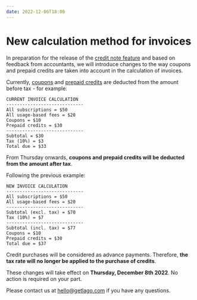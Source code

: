 ```yaml
---
date: 2022-12-06T18:00
---
```


# New calculation method for invoices
In preparation for the release of the [credit note feature](https://github.com/getlago/lago/issues/59) and based on feedback from accountants, we will introduce changes to the way coupons and prepaid credits are taken into account in the calculation of invoices.

Currently, [coupons](../docs/guide/coupons) and [prepaid credits](../docs/guide/prepaid_credits) are deducted from the amount before tax - for example:

```
CURRENT INVOICE CALCULATION
-----------------------------
All subscriptions = $50
All usage-based fees = $20
Coupons = $10
Prepaid credits = $30
-----------------------------
Subtotal = $30
Tax (10%) = $3
Total due = $33
```

From Thursday onwards, **coupons and prepaid credits will be deducted from the amount after tax**.

Following the previous example:

```
NEW INVOICE CALCULATION
-----------------------------
All subscriptions = $50
All usage-based fees = $20
-----------------------------
Subtotal (excl. tax) = $70
Tax (10%) = $7
-----------------------------
Subtotal (incl. tax) = $77
Coupons = $10
Prepaid credits = $30
Total due = $37
```

Credit purchases will be considered as advance payments. Therefore, **the tax rate will no longer be applied to the purchase of credits**.

These changes will take effect on **Thursday, December 8th 2022**. No action is required on your part.

Please contact us at [hello@getlago.com](mailto:hello@getlago.com) if you have any questions.